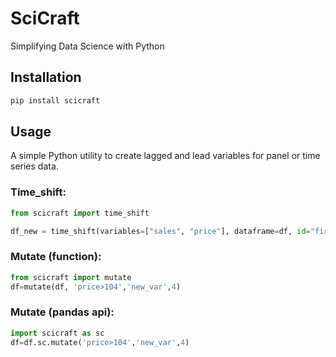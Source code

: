 # SciCraft
Simplifying Data Science with Python


## Installation

```bash
pip install scicraft
```

## Usage

A simple Python utility to create lagged and lead variables for panel or time series data.
### Time_shift:

```python
from scicraft import time_shift

df_new = time_shift(variables=["sales", "price"], dataframe=df, id="firm", time="year", shift=1)
```

### Mutate (function):
``` python
from scicraft import mutate
df=mutate(df, 'price>104','new_var',4)
```

### Mutate (pandas api):
``` python
import scicraft as sc
df=df.sc.mutate('price>104','new_var',4)
```
